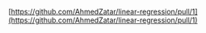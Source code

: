 [https://github.com/AhmedZatar/linear-regression/pull/1](https://github.com/AhmedZatar/linear-regression/pull/1)